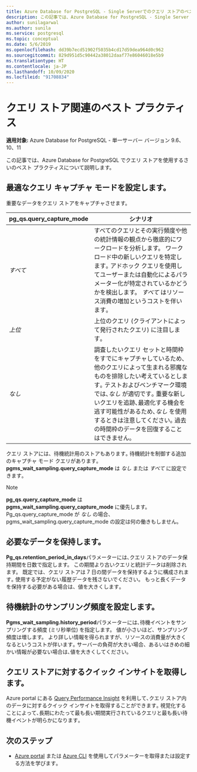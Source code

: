 ```yaml
---
title: Azure Database for PostgreSQL - Single Serverでのクエリ ストアのベスト プラクティス
description: この記事では、Azure Database for PostgreSQL - Single Server でのクエリ ストア関連のベスト プラクティスについて説明します。
author: sunilagarwal
ms.author: sunila
ms.service: postgresql
ms.topic: conceptual
ms.date: 5/6/2019
ms.openlocfilehash: dd39b7ecd51902f5035b4cd17d59dea964d0c962
ms.sourcegitcommit: 829d951d5c90442a38012daaf77e86046018e5b9
ms.translationtype: HT
ms.contentlocale: ja-JP
ms.lasthandoff: 10/09/2020
ms.locfileid: "91708834"
---
```

# <a name="best-practices-for-query-store"></a>クエリ ストア関連のベスト プラクティス

**適用対象:** Azure Database for PostgreSQL - 単一サーバー バージョン 9.6、10、11

この記事では、Azure Database for PostgreSQL でクエリ ストアを使用するさいのベスト プラクティスについて説明します。

## <a name="set-the-optimal-query-capture-mode"></a>最適なクエリ キャプチャ モードを設定します。
重要なデータをクエリ ストアをキャプチャさせます。 

|**pg_qs.query_capture_mode** | **シナリオ**|
|---|---|
|_すべて_  |すべてのクエリとその実行頻度や他の統計情報の観点から徹底的にワークロードを分析します。 ワークロード中の新しいクエリを特定します｡ アドホック クエリを使用してユーザーまたは自動化によるパラメーター化が特定されているかどうかを検出します。 _すべて_ はリソース消費の増加というコストを伴います｡ |
|_上位_  |上位のクエリ (クライアントによって発行されたクエリ) に注目します｡
|_なし_ |調査したいクエリ セットと時間枠をすでにキャプチャしているため､他のクエリによって生まれる邪魔なものを排除したい考えているとします｡ テストおよびベンチマーク環境では､_なし_ が適切です｡ 重要な新しいクエリを追跡､最適化する機会を逃す可能性があるため､_なし_ を使用するときは注意してください｡ 過去の時間枠のデータを回復することはできません。 |

クエリ ストアには、待機統計用のストアもあります｡ 待機統計を制御する追加のキャプチャ モード クエリがあります｡ **pgms_wait_sampling.query_capture_mode** は _なし_ または _すべて_ に設定できます｡ 

> [!NOTE] 
> **pg_qs.query_capture_mode** は **pgms_wait_sampling.query_capture_mode** に優先します。 Pg_qs.query_capture_mode が _なし_ の場合、pgms_wait_sampling.query_capture_mode の設定は何の働きもしません｡ 


## <a name="keep-the-data-you-need"></a>必要なデータを保持します。
**Pg_qs.retention_period_in_days**パラメーターには､クエリ ストアのデータ保持期間を日数で指定します。 この期間より古いクエリと統計データは削除されます。 既定では、クエリ ストアは 7 日の間データを保持するように構成されます｡ 使用する予定がない履歴データを残さないでください。 もっと長くデータを保持する必要がある場合は、値を大きくします｡


## <a name="set-the-frequency-of-wait-stats-sampling"></a>待機統計のサンプリング頻度を設定します。 
**Pgms_wait_sampling.history_period**パラメーターには､待機イベントをサンプリングする頻度 (ミリ秒単位) を指定します。 値が小さいほど、サンプリング頻度は増します。 より詳しい情報を得られますが、リソースの消費量が大きくなるというコストが伴います｡ サーバーの負荷が大きい場合、あるいはきめの細かい情報が必要ない場合は､値を大きくしてください｡


## <a name="get-quick-insights-into-query-store"></a>クエリ ストアに対するクイック インサイトを取得します。
Azure portal にある [Query Performance Insight](concepts-query-performance-insight.md) を利用して､クエリ ストア内のデータに対するクイック インサイトを取得することができます｡ 視覚化することによって､長期にわたって最も長い期間実行されているクエリと最も長い待機イベントが明らかになります｡

## <a name="next-steps"></a>次のステップ
- [Azure portal](howto-configure-server-parameters-using-portal.md) または [Azure CLI](howto-configure-server-parameters-using-cli.md) を使用してパラメーターを取得または設定する方法を学びます｡